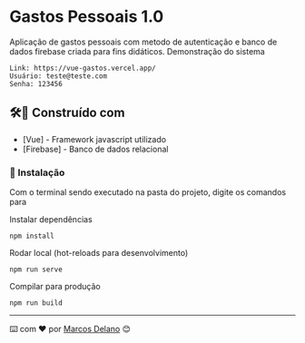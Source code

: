 # Gastos Pessoais 1.0

Aplicação de gastos pessoais com metodo de autenticação e banco de dados firebase criada para fins didáticos.
Demonstração do sistema

```
Link: https://vue-gastos.vercel.app/
Usuário: teste@teste.com
Senha: 123456

```
## 🛠️🚀 Construído com

* [Vue] - Framework javascript utilizado
* [Firebase] - Banco de dados relacional

### 🔧 Instalação

Com o terminal sendo executado na pasta do projeto, digite os comandos para

Instalar dependências

```
npm install
```

Rodar local (hot-reloads para desenvolvimento)
```
npm run serve
```
Compilar para produção
```
npm run build
```




---
⌨️ com ❤️ por [Marcos Delano](https://github.com/marcosdgomes) 😊
